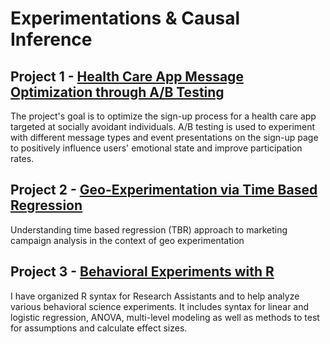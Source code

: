 # Experimentations & Causal Inference

## Project 1 - [Health Care App Message Optimization through A/B Testing](https://github.com/yyklee/Health-Care-App-Optimization)
The project's goal is to optimize the sign-up process for a health care app targeted at socially avoidant individuals. A/B testing is used to experiment with different message types and event presentations on the sign-up page to positively influence users' emotional state and improve participation rates.

## Project 2 - [Geo-Experimentation via Time Based Regression](https://github.com/yyklee/R-for-behavioral-experimentations)
Understanding time based regression (TBR) approach to marketing campaign analysis in the context of geo experimentation

## Project 3 - [Behavioral Experiments with R](https://github.com/yyklee/R-for-behavioral-experimentations)
I have organized R syntax for Research Assistants and to help analyze various behavioral science experiments. It includes syntax for linear and logistic regression, ANOVA, multi-level modeling as well as methods to test for assumptions and calculate effect sizes.
